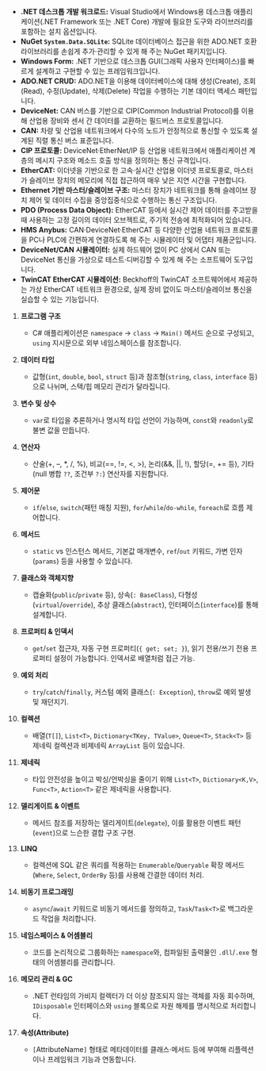 * **.NET 데스크톱 개발 워크로드:** Visual Studio에서 Windows용 데스크톱 애플리케이션(.NET Framework 또는 .NET Core) 개발에 필요한 도구와 라이브러리를 포함하는 설치 옵션입니다.
* **NuGet `System.Data.SQLite`:** SQLite 데이터베이스 접근을 위한 ADO.NET 호환 라이브러리를 손쉽게 추가·관리할 수 있게 해 주는 NuGet 패키지입니다.
* **Windows Form:** .NET 기반으로 데스크톱 GUI(그래픽 사용자 인터페이스)를 빠르게 설계하고 구현할 수 있는 프레임워크입니다.
* **ADO.NET CRUD:** ADO.NET을 이용해 데이터베이스에 대해 생성(Create), 조회(Read), 수정(Update), 삭제(Delete) 작업을 수행하는 기본 데이터 액세스 패턴입니다.
* **DeviceNet:** CAN 버스를 기반으로 CIP(Common Industrial Protocol)를 이용해 산업용 장비와 센서 간 데이터를 교환하는 필드버스 프로토콜입니다.
* **CAN:** 차량 및 산업용 네트워크에서 다수의 노드가 안정적으로 통신할 수 있도록 설계된 직렬 통신 버스 표준입니다.
* **CIP 프로토콜:** DeviceNet·EtherNet/IP 등 산업용 네트워크에서 애플리케이션 계층의 메시지 구조와 메소드 호출 방식을 정의하는 통신 규격입니다.
* **EtherCAT:** 이더넷을 기반으로 한 고속·실시간 산업용 이더넷 프로토콜로, 마스터가 슬레이브 장치의 메모리에 직접 접근하여 매우 낮은 지연 시간을 구현합니다.
* **Ethernet 기반 마스터/슬레이브 구조:** 마스터 장치가 네트워크를 통해 슬레이브 장치 제어 및 데이터 수집을 중앙집중식으로 수행하는 통신 구조입니다.
* **PDO (Process Data Object):** EtherCAT 등에서 실시간 제어 데이터를 주고받을 때 사용하는 고정 길이의 데이터 오브젝트로, 주기적 전송에 최적화되어 있습니다.
* **HMS Anybus:** CAN·DeviceNet·EtherCAT 등 다양한 산업용 네트워크 프로토콜을 PC나 PLC에 간편하게 연결하도록 해 주는 시뮬레이터 및 어댑터 제품군입니다.
* **DeviceNet/CAN 시뮬레이터:** 실제 하드웨어 없이 PC 상에서 CAN 또는 DeviceNet 통신을 가상으로 테스트·디버깅할 수 있게 해 주는 소프트웨어 도구입니다.
* **TwinCAT EtherCAT 시뮬레이션:** Beckhoff의 TwinCAT 소프트웨어에서 제공하는 가상 EtherCAT 네트워크 환경으로, 실제 장비 없이도 마스터/슬레이브 통신을 실습할 수 있는 기능입니다.


1. **프로그램 구조**

   * C# 애플리케이션은 `namespace` → `class` → `Main()` 메서드 순으로 구성되고, `using` 지시문으로 외부 네임스페이스를 참조합니다.

2. **데이터 타입**

   * 값형(`int`, `double`, `bool`, `struct` 등)과 참조형(`string`, `class`, `interface` 등)으로 나뉘며, 스택/힙 메모리 관리가 달라집니다.

3. **변수 및 상수**

   * `var`로 타입을 추론하거나 명시적 타입 선언이 가능하며, `const`와 `readonly`로 불변 값을 만듭니다.

4. **연산자**

   * 산술(+, –, \*, /, %), 비교(==, !=, <, >), 논리(&&, ||, !), 할당(=, += 등), 기타(null 병합 `??`, 조건부 `?:`) 연산자를 지원합니다.

5. **제어문**

   * `if`/`else`, `switch`(패턴 매칭 지원), `for`/`while`/`do-while`, `foreach`로 흐름 제어합니다.

6. **메서드**

   * `static` vs 인스턴스 메서드, 기본값 매개변수, `ref`/`out` 키워드, 가변 인자(`params`) 등을 사용할 수 있습니다.

7. **클래스와 객체지향**

   * 캡슐화(`public`/`private` 등), 상속(`: BaseClass`), 다형성(`virtual`/`override`), 추상 클래스(`abstract`), 인터페이스(`interface`)를 통해 설계합니다.

8. **프로퍼티 & 인덱서**

   * `get`/`set` 접근자, 자동 구현 프로퍼티(`{ get; set; }`), 읽기 전용/쓰기 전용 프로퍼티 설정이 가능합니다. 인덱서로 배열처럼 접근 가능.

9. **예외 처리**

   * `try`/`catch`/`finally`, 커스텀 예외 클래스(`: Exception`), `throw`로 예외 발생 및 재던지기.

10. **컬렉션**

    * 배열(`T[]`), `List<T>`, `Dictionary<TKey, TValue>`, `Queue<T>`, `Stack<T>` 등 제네릭 컬렉션과 비제네릭 `ArrayList` 등이 있습니다.

11. **제네릭**

    * 타입 안전성을 높이고 박싱/언박싱을 줄이기 위해 `List<T>`, `Dictionary<K,V>`, `Func<T>`, `Action<T>` 같은 제네릭을 사용합니다.

12. **델리게이트 & 이벤트**

    * 메서드 참조를 저장하는 델리게이트(`delegate`), 이를 활용한 이벤트 패턴(`event`)으로 느슨한 결합 구조 구현.

13. **LINQ**

    * 컬렉션에 SQL 같은 쿼리를 적용하는 `Enumerable`/`Queryable` 확장 메서드(`Where`, `Select`, `OrderBy` 등)를 사용해 간결한 데이터 처리.

14. **비동기 프로그래밍**

    * `async`/`await` 키워드로 비동기 메서드를 정의하고, `Task`/`Task<T>`로 백그라운드 작업을 처리합니다.

15. **네임스페이스 & 어셈블리**

    * 코드를 논리적으로 그룹화하는 `namespace`와, 컴파일된 출력물인 `.dll`/`.exe` 형태의 어셈블리를 관리합니다.

16. **메모리 관리 & GC**

    * .NET 런타임의 가비지 컬렉터가 더 이상 참조되지 않는 객체를 자동 회수하며, `IDisposable` 인터페이스와 `using` 블록으로 자원 해제를 명시적으로 처리합니다.

17. **속성(Attribute)**

    * `[`AttributeName`]` 형태로 메타데이터를 클래스·메서드 등에 부여해 리플렉션이나 프레임워크 기능과 연동합니다.

